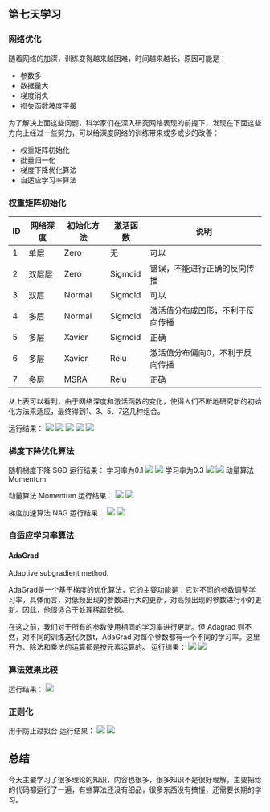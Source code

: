 ##  第七天学习

###   网络优化

随着网络的加深，训练变得越来越困难，时间越来越长，原因可能是：
- 参数多
- 数据量大
- 梯度消失
- 损失函数坡度平缓

为了解决上面这些问题，科学家们在深入研究网络表现的前提下，发现在下面这些方向上经过一些努力，可以给深度网络的训练带来或多或少的改善：
- 权重矩阵初始化
- 批量归一化
- 梯度下降优化算法
- 自适应学习率算法



### 权重矩阵初始化
|ID|网络深度|初始化方法|激活函数|说明|
|---|---|---|---|---|
|1|单层|Zero|无|可以|
|2|双层层|Zero|Sigmoid|错误，不能进行正确的反向传播|
|3|双层|Normal|Sigmoid|可以|
|4|多层|Normal|Sigmoid|激活值分布成凹形，不利于反向传播|
|5|多层|Xavier|Sigmoid|正确|
|6|多层|Xavier|Relu|激活值分布偏向0，不利于反向传播|
|7|多层|MSRA|Relu|正确|

从上表可以看到，由于网络深度和激活函数的变化，使得人们不断地研究新的初始化方法来适应，最终得到1、3、5、7这几种组合。

运行结果：
![](./media/1.jpg)
![](./media/2.jpg)
![](./media/3.jpg)
![](./media/4.jpg)
![](./media/5.jpg)

### 梯度下降优化算法
  
  随机梯度下降 SGD
  运行结果：
学习率为0.1
![](./media/6.jpg)
![](./media/7.jpg)
学习率为0.3
![](./media/8.jpg)
![](./media/9.jpg)
动量算法 Momentum

动量算法 Momentum
运行结果：
![](./media/10.jpg)
![](./media/11.jpg)

梯度加速算法 NAG
运行结果：
![](./media/12.jpg)
![](./media/13.jpg)

### 自适应学习率算法

####  AdaGrad

Adaptive subgradient method.

AdaGrad是一个基于梯度的优化算法，它的主要功能是：它对不同的参数调整学习率，具体而言，对低频出现的参数进行大的更新，对高频出现的参数进行小的更新。因此，他很适合于处理稀疏数据。

在这之前，我们对于所有的参数使用相同的学习率进行更新。但 Adagrad 则不然，对不同的训练迭代次数t，AdaGrad 对每个参数都有一个不同的学习率。这里开方、除法和乘法的运算都是按元素运算的。
运行结果：
![](./media/15.jpg)
![](./media/16.jpg)


### 算法效果比较

运行结果：
![](./media/14.jpg)


### 正则化
用于防止过拟合
运行结果：
![](./media/17.jpg)
![](./media/18.jpg)

## 总结
今天主要学习了很多理论的知识，内容也很多，很多知识不是很好理解，主要把给的代码都运行了一遍，有些算法还没有细品，很多东西没有搞懂，还需要长期的学习。